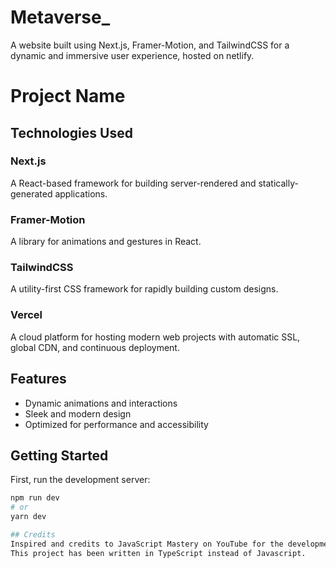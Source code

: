 # Metaverse_
A website built using Next.js, Framer-Motion, and TailwindCSS for a dynamic and immersive user experience, hosted on netlify.
# Project Name

## Technologies Used

### Next.js
A React-based framework for building server-rendered and statically-generated applications.

### Framer-Motion
A library for animations and gestures in React.

### TailwindCSS
A utility-first CSS framework for rapidly building custom designs.

### Vercel
A cloud platform for hosting modern web projects with automatic SSL, global CDN, and continuous deployment.

## Features
- Dynamic animations and interactions
- Sleek and modern design
- Optimized for performance and accessibility

## Getting Started

First, run the development server:

```bash
npm run dev
# or
yarn dev

## Credits
Inspired and credits to JavaScript Mastery on YouTube for the development of this project. 
This project has been written in TypeScript instead of Javascript.
